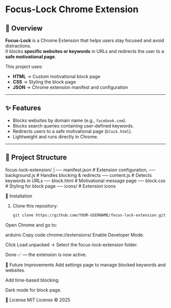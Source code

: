 # Focus-Lock Chrome Extension  

## 📌 Overview  
**Focus-Lock** is a Chrome Extension that helps users stay focused and avoid distractions.  
It blocks **specific websites or keywords** in URLs and redirects the user to a **safe motivational page**.  

This project uses:  
- **HTML** → Custom motivational block page  
- **CSS** → Styling the block page  
- **JSON** → Chrome extension manifest and configuration  

---

## ✨ Features  
- Blocks websites by domain name (e.g., `facebook.com`).  
- Blocks search queries containing user-defined keywords.  
- Redirects users to a safe motivational page (`block.html`).  
- Lightweight and runs directly in Chrome.  

---

## 📂 Project Structure  
focus-lock-extension/
│── manifest.json # Extension configuration, 
── background.js # Handles blocking & redirects
── content.js # Detects keywords in URLs
── block.html # Motivational message page
── block.css # Styling for block page
── icons/ # Extension icons

 🚀 Installation  
1. Clone this repository:  
   ```bash
   git clone https://github.com/YOUR-USERNAME/focus-lock-extension.git
Open Chrome and go to:

arduino
Copy code
chrome://extensions/
Enable Developer Mode.

Click Load unpacked → Select the focus-lock-extension folder.

Done ✅ — the extension is now active.

🔮 Future Improvements
Add settings page to manage blocked keywords and websites.

Add time-based blocking.

Dark mode for block page.

📜 License
MIT License © 2025
